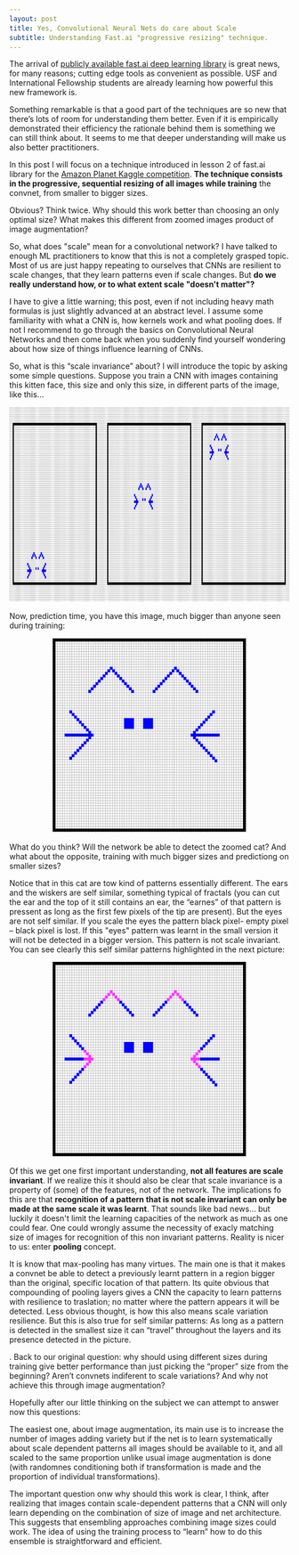 ```yaml
---
layout: post
title: Yes, Convolutional Neural Nets do care about Scale
subtitle: Understanding Fast.ai "progressive resizing" technique. 
---
```


The arrival of  [publicly available fast.ai deep learning library](https://github.com/fastai/fastai/tree/master/courses/dl1) is great news, for many reasons; cutting edge tools as convenient as possible. USF  and International Fellowship students are already learning how powerful this new framework is.

Something remarkable is that a good part of the techniques are so new that there’s lots of room for understanding them better. Even if it is empirically demonstrated their efficiency the rationale behind them is something we can still think about. It seems to me that deeper understanding will make us also better practitioners.

In this post I will focus on a technique introduced in lesson 2 of fast.ai library for the [Amazon Planet Kaggle competition](https://www.kaggle.com/c/planet-understanding-the-amazon-from-space). **The technique consists in the progressive, sequential resizing of all images while training** the convnet, from smaller to bigger sizes.

Obvious? Think twice. Why should this work better than choosing an only optimal size?  What makes this different from zoomed images product of image augmentation? 

So, what does "scale" mean for a convolutional network? I have talked to enough ML practitioners to know that this is not a completely grasped topic. Most of us are just happy repeating to ourselves that CNNs are resilient to scale changes, that they learn patterns even if scale changes. But **do we really understand how, or to what extent scale "doesn't matter"?** 

I have to give a little warning; this post, even if not including heavy math formulas is just slightly advanced at an abstract level. I assume some familiarity with what a CNN is, how kernels work and what pooling does. If not I recommend to go through the basics on Convolutional Neural Networks and then come back when you suddenly find yourself wondering about how size of things influence learning of CNNs.

So, what is this “scale invariance” about? I will introduce the topic by asking some simple questions. Suppose you  train a CNN with images containing this kitten face, this size and only this size, in different parts of the image, like this…


<img src="/img/imagenes1.PNG" height="350" width="850"> 

Now, prediction time, you have this image, much bigger than anyone seen during training:

<center>
<img src="/img/imagenes2.PNG" height="350" width="350"> 
</center>

What do you think? Will the network be able to detect the zoomed cat? And what about the opposite, training with much bigger sizes and predictiong on smaller sizes?


Notice that in this cat are tow kind of patterns essentially different. The ears and the wiskers are self similar, something typical of fractals (you can cut the ear and the top of it still contains an ear, the “earnes” of that pattern is pressent as long as the first few pixels of the tip are present). But the eyes are not self similar. If you scale the eyes the pattern black pixel- empty pixel – black pixel is lost. If this "eyes" pattern was learnt in the small version it will not be detected in  a bigger version. This pattern is not scale invariant. You can see clearly this self similar patterns highlighted in the next picture:

<center>
<img src="/img/imagenes3.PNG" height="350" width="350"> 
</center>

Of this we get one first important understanding, **not all features are scale invariant**. If we realize this it should also be clear that scale invariance is a property of (some) of the features, not of the network. The implications fo this are that **recognition of a pattern that is not scale invariant can only be made at the same scale it was learnt**. That sounds like bad news... but luckily it doesn't limit the learning capacities of the network as much as one could fear. One could wrongly assume the necessity of exacly matching size of images for recognition of this non invariant patterns. Reality is nicer to us: enter **pooling** concept.

It is know that max-pooling has many virtues. The main one is that it makes a convnet be able to detect a previously learnt pattern in a region bigger than the original, specific location of that pattern. Its quite obvious that compounding of pooling layers gives a CNN the capacity to learn patterns with resilience to  traslation; no matter where the pattern appears it will be detected. Less obvious thought, is how this also means scale variation resilience. But this is also true for self similar patterns: As long as a pattern is detected in the smallest size it can “travel” throughout the layers and its presence detected in the picture. 

. Back to our original question: why should using different sizes during training give better performance than just picking the “proper” size from the beginning? Aren’t convnets indiferent to scale variations? And why not achieve this through image augmentation?

Hopefully after our little thinking on the subject we can attempt to answer now this questions: 

The easiest one, about image augmentation, its main use is to increase the number of images adding variety but if the net is to learn systematically about scale dependent patterns all images should be available to it, and all scaled to the same proportion unlike usual image augmentation is done (with randomnes conditioning both if transformation is made and the proportion of individual transformations).

The important question onw why should this work is clear, I think, after realizing that images contain scale-dependent patterns that a CNN will only learn depending on the combination of size of image and  net architecture. This suggests that ensembling approaches combining image sizes could work. The idea of using the training process to “learn” how to do this ensemble is straightforward and efficient.
